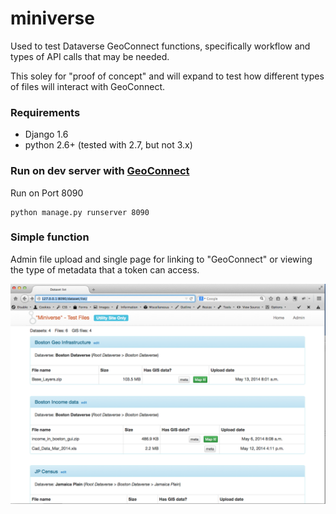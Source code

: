 # miniverse

Used to test Dataverse GeoConnect functions, specifically workflow and types of API calls that may be needed.

This soley for "proof of concept" and will expand to test how different types of files will interact with GeoConnect.

### Requirements

* Django 1.6
* python 2.6+ (tested with 2.7, but not 3.x)

### Run on dev server with [GeoConnect](https://github.com/IQSS/geoconnect)

Run on Port 8090

	python manage.py runserver 8090
	
### Simple function

Admin file upload and single page for linking to "GeoConnect" or viewing the type of metadata that a token can access.
	
![Miniverse screenshot](miniverse/miniverse/static/images/miniverse_screenshot.png?raw=true "File Listing")
